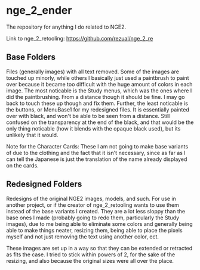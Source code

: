 # nge_2_ender
The repository for anything I do related to NGE2.

Link to nge_2_retooling: https://github.com/rezual/nge_2_re

## Base Folders
Files (generally images) with all text removed. Some of the images are touched up minorly, while others I basically just used a paintbrush to paint over because it became too difficult with the huge amount of colors in each image. The most noticable is the Study menus, which was the ones where I did the paintbrushing. From a distance though it should be fine. I may go back to touch these up though and fix them. Further, the least noticable is the buttons, or MenuBase1 for my redesigned files. It is essentially painted over with black, and won't be able to be seen from a distance. Still confused on the transparency at the end of the black, and that would be the only thing noticable (how it blends with the opaque black used), but its unlikely that it would.

Note for the Character Cards: These I am not going to make base variants of due to the clothing and the fact that it isn't necessary, since as far as I can tell the Japanese is just the translation of the name already displayed on the cards.

## Redesigned Folders
Redesigns of the original NGE2 images, models, and such. For use in another project, or if the creator of nge_2_retooling wants to use them instead of the base variants I created. They are a lot less sloppy than the base ones I made (probably going to redo them, particularly the Study images), due to me being able to eliminate some colors and generally being able to make things neater, resizing them, being able to place the pixels myself and not just removing the text using another color, ect.

These images are set up in a way so that they can be extended or retracted as fits the case. I tried to stick within powers of 2, for the sake of the resizing, and also because the original sizes were all over the place.
